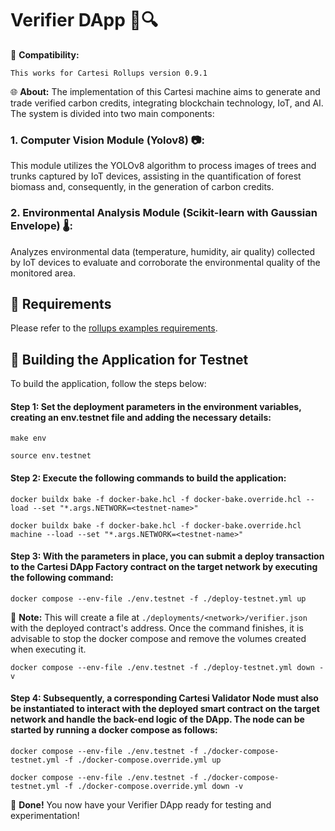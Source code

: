 # Verifier DApp 🌳🔍

🌱 **Compatibility:** 
```
This works for Cartesi Rollups version 0.9.1
```

🌐 **About:**
The implementation of this Cartesi machine aims to generate and trade verified carbon credits, integrating blockchain technology, IoT, and AI. The system is divided into two main components:

### 1. **Computer Vision Module (Yolov8) 📷:**
This module utilizes the YOLOv8 algorithm to process images of trees and trunks captured by IoT devices, assisting in the quantification of forest biomass and, consequently, in the generation of carbon credits.

### 2. **Environmental Analysis Module (Scikit-learn with Gaussian Envelope) 🌡️:**
Analyzes environmental data (temperature, humidity, air quality) collected by IoT devices to evaluate and corroborate the environmental quality of the monitored area.

## 🔧 Requirements

Please refer to the [rollups examples requirements](https://github.com/cartesi/rollups-examples/tree/main/README.md#requirements).

## 🚀 Building the Application for Testnet

To build the application, follow the steps below:

#### **Step 1:** Set the deployment parameters in the environment variables, creating an env.testnet file and adding the necessary details:

```shell
make env
```

```shell
source env.testnet
```

#### **Step 2:** Execute the following commands to build the application:

```shell
docker buildx bake -f docker-bake.hcl -f docker-bake.override.hcl --load --set "*.args.NETWORK=<testnet-name>"
```

```shell
docker buildx bake -f docker-bake.hcl -f docker-bake.override.hcl machine --load --set "*.args.NETWORK=<testnet-name>"
```

#### **Step 3:** With the parameters in place, you can submit a deploy transaction to the Cartesi DApp Factory contract on the target network by executing the following command:

```shell
docker compose --env-file ./env.testnet -f ./deploy-testnet.yml up
```

📝 **Note:** This will create a file at `./deployments/<network>/verifier.json` with the deployed contract's address. Once the command finishes, it is advisable to stop the docker compose and remove the volumes created when executing it.

```shell
docker compose --env-file ./env.testnet -f ./deploy-testnet.yml down -v
```

#### **Step 4:** Subsequently, a corresponding Cartesi Validator Node must also be instantiated to interact with the deployed smart contract on the target network and handle the back-end logic of the DApp. The node can be started by running a docker compose as follows:

```shell
docker compose --env-file ./env.testnet -f ./docker-compose-testnet.yml -f ./docker-compose.override.yml up
```

```shell
docker compose --env-file ./env.testnet -f ./docker-compose-testnet.yml -f ./docker-compose.override.yml down -v
```

💼 **Done!** You now have your Verifier DApp ready for testing and experimentation!